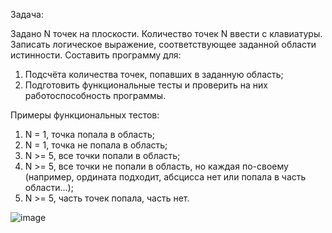 Задача:

Задано N точек на плоскости. Количество точек N ввести с клавиатуры. Записать логическое выражение, соответствующее заданной области истинности.
Составить программу для: 
 1. Подсчёта количества точек, попавших в заданную область; 
 2. Подготовить функциональные тесты и проверить на них работоспособность программы.

Примеры функциональных тестов:
1. N = 1, точка попала в область;
2. N = 1, точка не попала в область;
3. N >= 5, все точки попали в область;
4. N >= 5, все точки не попали в область, но каждая по-своему (например, ордината подходит, абсцисса нет или попала в часть области...);
5. N >= 5, часть точек попала, часть нет.

![image](https://github.com/user-attachments/assets/673907b4-43c9-4137-aeec-f429db45c5a8)
